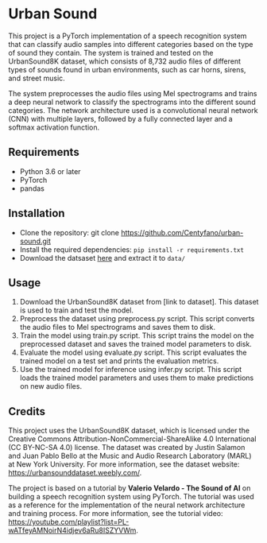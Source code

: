 # Urban Sound  
This project is a PyTorch implementation of a speech recognition system that can classify audio samples into different categories based on the type of sound they contain. The system is trained and tested on the UrbanSound8K dataset, which consists of 8,732 audio files of different types of sounds found in urban environments, such as car horns, sirens, and street music.  

The system preprocesses the audio files using Mel spectrograms and trains a deep neural network to classify the spectrograms into the different sound categories. The network architecture used is a convolutional neural network (CNN) with multiple layers, followed by a fully connected layer and a softmax activation function.

## Requirements
* Python 3.6 or later
* PyTorch
* pandas

## Installation
* Clone the repository: git clone https://github.com/Centyfano/urban-sound.git
* Install the required dependencies: `pip install -r requirements.txt`
* Download the datsaset [here](https://urbansounddataset.weebly.com) and extract it to `data/`

## Usage
1. Download the UrbanSound8K dataset from [link to dataset]. This dataset is used to train and test the model.
1. Preprocess the dataset using preprocess.py script. This script converts the audio files to Mel spectrograms and saves them to disk.
1. Train the model using train.py script. This script trains the model on the preprocessed dataset and saves the trained model parameters to disk.
1. Evaluate the model using evaluate.py script. This script evaluates the trained model on a test set and prints the evaluation metrics.
1. Use the trained model for inference using infer.py script. This script loads the trained model parameters and uses them to make predictions on new audio files.  


## Credits
This project uses the UrbanSound8K dataset, which is licensed under the Creative Commons Attribution-NonCommercial-ShareAlike 4.0 International (CC BY-NC-SA 4.0) license. The dataset was created by Justin Salamon and Juan Pablo Bello at the Music and Audio Research Laboratory (MARL) at New York University. For more information, see the dataset website: https://urbansounddataset.weebly.com/.  

The project is based on a tutorial by **Valerio Velardo - The Sound of AI** on building a speech recognition system using PyTorch. The tutorial was used as a reference for the implementation of the neural network architecture and training process. For more information, see the tutorial video: https://youtube.com/playlist?list=PL-wATfeyAMNoirN4idjev6aRu8ISZYVWm.


